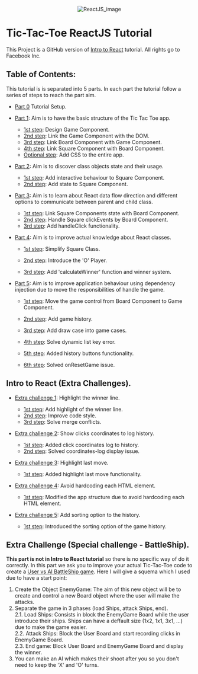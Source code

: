 <p align="center">
  <img src="http://blog-assets.risingstack.com/2016/Jan/react_best_practices-1453211146748.png" alt="ReactJS_image" />
</p>

# Tic-Tac-Toe ReactJS Tutorial
This Project is a GitHub version of [Intro to React](https://reactjs.org/tutorial/tutorial.html) tutorial. All rights go to Facebook Inc.

## Table of Contents:
This tutorial is is separated into 5 parts. In each part the tutorial follow a series of steps to reach the part aim.

- [Part 0](https://github.com/Mrcel97/ReactJSTutorial/commit/a0b984d26cf6e2ac0dd6f4770ac824ffe5b5371b) Tutorial Setup.  

- [Part 1](https://github.com/Mrcel97/ReactJSTutorial/commits/1st-part): Aim is to have the basic structure of the Tic Tac Toe app.  
  - [1st step](https://github.com/Mrcel97/ReactJSTutorial/commit/fbc869676696dcc0de2ea142b96e9c17439849e1): Design Game Component.
  - [2nd step](https://github.com/Mrcel97/ReactJSTutorial/commit/75c1b5cb27d817103db825dc23c08fb13be36783): Link the Game Component with the DOM.
  - [3rd step](https://github.com/Mrcel97/ReactJSTutorial/commit/29cb77fed894edfa36f71d083bf38a0a8150bf66): Link Board Component with Game Component.
  - [4th step](https://github.com/Mrcel97/ReactJSTutorial/commit/324e188dcae1ca2274a4e10b74cf3151151f5275): Link Square Component with Board Component.
  - [Optional step](https://github.com/Mrcel97/ReactJSTutorial/commit/2b89b096f25a38fd6d1b4e02261681130029b0ed): Add CSS to the entire app.

- [Part 2](https://github.com/Mrcel97/ReactJSTutorial/commits/2nd-part): Aim is to discover class objects state and their usage.  
  - [1st step](https://github.com/Mrcel97/ReactJSTutorial/commit/883206b2db10b7181d6b9eeaf4cf5dea54b1db87 ): Add interactive behaviour to Square Component.  
  - [2nd step](https://github.com/Mrcel97/ReactJSTutorial/commit/f2515ab58250316214c7583f5c396bfa779c530e): Add state to Square Component.  

- [Part 3](https://github.com/Mrcel97/ReactJSTutorial/commits/3rd-part): Aim is to learn about React data flow direction and different options to communicate between parent and child class.  
  - [1st step](https://github.com/Mrcel97/ReactJSTutorial/commit/10b0dc928a705e54524bd095bdd86b0abbcce5f5): Link Square Components state with Board Component.
  - [2nd step](https://github.com/Mrcel97/ReactJSTutorial/commit/f1c64d39b5e01680e2edd7f0695ecaf1bd8afcee): Handle Square clickEvents by Board Component.
  - [3rd step](https://github.com/Mrcel97/ReactJSTutorial/commit/2cde775efe2d56cf4cb1c02ceb978b36d8bff119): Add handleClick functionality.

- [Part 4](https://github.com/Mrcel97/ReactJSTutorial/commits/4th-part): Aim is to improve actual knowledge about React classes.
  - [1st step](https://github.com/Mrcel97/ReactJSTutorial/commit/10b0dc928a705e54524bd095bdd86b0abbcce5f5): Simplify Square Class.

  - [2nd step](https://github.com/Mrcel97/ReactJSTutorial/commit/f1c64d39b5e01680e2edd7f0695ecaf1bd8afcee): Introduce the 'O' Player.

  - [3rd step](https://github.com/Mrcel97/ReactJSTutorial/commit/2cde775efe2d56cf4cb1c02ceb978b36d8bff119): Add 'calculateWinner' function and winner system.

- [Part 5](https://github.com/Mrcel97/ReactJSTutorial/commits/5th-part): Aim is to improve application behaviour using dependency injection due to move the responsibilities of handle the game.
  - [1st step](https://github.com/Mrcel97/ReactJSTutorial/commit/5755e5e80c49fff76a0a39ee6b0997e8d6082998): Move the game control from Board Component to Game Component.

  - [2nd step](https://github.com/Mrcel97/ReactJSTutorial/commit/56957117358803bbbaaecae0096c75ee708f93b2): Add game history.

  - [3rd step](https://github.com/Mrcel97/ReactJSTutorial/commit/a491f21e46059fb521dc246f853a0bc6a1032797 ): Add draw case into game cases.

  - [4th step](https://github.com/Mrcel97/ReactJSTutorial/commit/fb6953c4aafba20a7edc21169b39896a5d049067): Solve dynamic list key error.

  - [5th step](https://github.com/Mrcel97/ReactJSTutorial/commit/58c47e14b25039cf8a5276a4f8ac1c97ba96844b): Added history buttons functionality.

  - [6th step](https://github.com/Mrcel97/ReactJSTutorial/commit/2eeeb4f02485dbb04da4cfeea28dac46db0c7b53): Solved onResetGame issue.  

## Intro to React (Extra Challenges).
- [Extra challenge 1](https://github.com/Mrcel97/ReactJSTutorial/commits/extra-part-1): Highlight the winner line.
  - [1st step](https://github.com/Mrcel97/ReactJSTutorial/commit/cb62864b4119c6c8b4887fdce82206995256d735): Add highlight of the winner line.
  - [2nd step](https://github.com/Mrcel97/ReactJSTutorial/commit/037915c760fec3d4250cd0f5a97fa40ad3dabe2c): Improve code style.
  - [3rd step](https://github.com/Mrcel97/ReactJSTutorial/commit/6be9b5652f781168d279fbe1bf233d21f192c53e): Solve merge conflicts.

- [Extra challenge 2](https://github.com/Mrcel97/ReactJSTutorial/commits/extra-part-2): Show clicks coordinates to log history.
  - [1st step](https://github.com/Mrcel97/ReactJSTutorial/commit/c727c515f0f0a0bdd442280bcd5c590d6c63cdc3): Added click coordinates log to history.
  - [2nd step](https://github.com/Mrcel97/ReactJSTutorial/commit/ef7d3acdc7864071a19ef2e07c4b0888901ea573): Solved coordinates-log display issue.
  
- [Extra challenge 3](https://github.com/Mrcel97/ReactJSTutorial/commits/extra-part-3): Highlight last move.
  - [1st step](https://github.com/Mrcel97/ReactJSTutorial/commit/a9ecb6185b8a6879466d0bd51b4b4e9fe27fe7cf): Added highlight last move functionality.
  
- [Extra challenge 4](https://github.com/Mrcel97/ReactJSTutorial/commits/extra-part-4): Avoid hardcoding each HTML element.
  - [1st step](https://github.com/Mrcel97/ReactJSTutorial/commit/a9ecb6185b8a6879466d0bd51b4b4e9fe27fe7cf): Modified the app structure due to avoid hardcoding each HTML element.
  
- [Extra challenge 5](https://github.com/Mrcel97/ReactJSTutorial/commits/extra-part-5): Add sorting option to the history.
  - [1st step](https://github.com/Mrcel97/ReactJSTutorial/commit/f9a7c74f2b49669f76017c317289c83a2b6a9c68): Introduced the sorting option of the game history.  

## Extra Challenge (Special challenge - BattleShip).
  
**This part is not in Intro to React tutorial** so there is no specific way of do it correctly. In this part we ask you to improve your actual Tic-Tac-Toe code to create a [User vs AI BattleShip game](https://battleship.netlify.com/). Here I will give a squema which I used due to have a start point:

  1. Create the Object EnemyGame: The aim of this new object will be to create and control a new Board object where the user will make the attacks.  
  2. Separate the game in 3 phases (load Ships, attack Ships, end).  
    2.1. Load Ships: Consists in block the EnemyGame Board while the user introduce their ships. Ships can have a deffault size (1x2, 1x1, 3x1, ...) due to make the game easier.  
    2.2. Attack Ships: Block the User Board and start recording clicks in EnemyGame Board.  
    2.3. End game: Block User Board and EnemyGame Board and display the winner.  
  3. You can make an AI which makes their shoot after you so you don't need to keep the 'X' and 'O' turns.  
